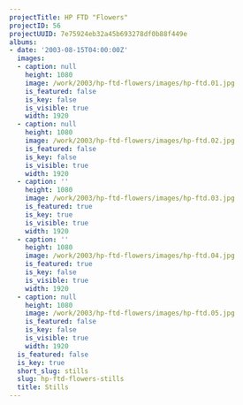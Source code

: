 ```yaml
---
projectTitle: HP FTD "Flowers"
projectID: 56
projectUUID: 7e75924eb32a45b693278df0b88f449e
albums:
- date: '2003-08-15T04:00:00Z'
  images:
  - caption: null
    height: 1080
    image: /work/2003/hp-ftd-flowers/images/hp-ftd.01.jpg
    is_featured: false
    is_key: false
    is_visible: true
    width: 1920
  - caption: null
    height: 1080
    image: /work/2003/hp-ftd-flowers/images/hp-ftd.02.jpg
    is_featured: false
    is_key: false
    is_visible: true
    width: 1920
  - caption: ''
    height: 1080
    image: /work/2003/hp-ftd-flowers/images/hp-ftd.03.jpg
    is_featured: true
    is_key: true
    is_visible: true
    width: 1920
  - caption: ''
    height: 1080
    image: /work/2003/hp-ftd-flowers/images/hp-ftd.04.jpg
    is_featured: true
    is_key: false
    is_visible: true
    width: 1920
  - caption: null
    height: 1080
    image: /work/2003/hp-ftd-flowers/images/hp-ftd.05.jpg
    is_featured: false
    is_key: false
    is_visible: true
    width: 1920
  is_featured: false
  is_key: true
  short_slug: stills
  slug: hp-ftd-flowers-stills
  title: Stills
---
```

